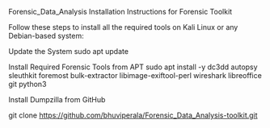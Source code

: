 Forensic_Data_Analysis
Installation Instructions for Forensic Toolkit

Follow these steps to install all the required tools on Kali Linux or any Debian-based system:

Update the System sudo apt update

Install Required Forensic Tools from APT sudo apt install -y
dc3dd
autopsy
sleuthkit
foremost
bulk-extractor
libimage-exiftool-perl
wireshark
libreoffice
git
python3

Install Dumpzilla from GitHub

git clone https://github.com/bhuviperala/Forensic_Data_Analysis-toolkit.git
